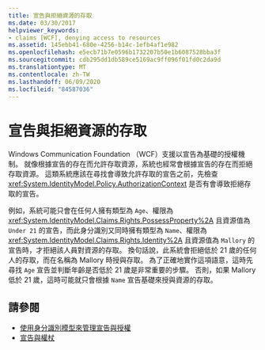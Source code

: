 ```yaml
---
title: 宣告與拒絕資源的存取
ms.date: 03/30/2017
helpviewer_keywords:
- claims [WCF], denying access to resources
ms.assetid: 145ebb41-680e-4256-b14c-1efb4af1e982
ms.openlocfilehash: e5ecb71b7e0596b1732207b50e1b6087528bba3f
ms.sourcegitcommit: cdb295dd1db589ce5169ac9ff096f01fd0c2da9d
ms.translationtype: MT
ms.contentlocale: zh-TW
ms.lasthandoff: 06/09/2020
ms.locfileid: "84587036"
---
```

# <a name="claims-and-denying-access-to-resources"></a>宣告與拒絕資源的存取
Windows Communication Foundation （WCF）支援以宣告為基礎的授權機制。 就像根據宣告的存在而允許存取資源，系統也經常會根據宣告的存在而拒絕存取資源。 這類系統應該在尋找會導致允許存取的宣告之前，先檢查 <xref:System.IdentityModel.Policy.AuthorizationContext> 是否有會導致拒絕存取的宣告。  
  
 例如，系統可能只會在任何人擁有類型為 `Age`、權限為 <xref:System.IdentityModel.Claims.Rights.PossessProperty%2A> 且資源值為 `Under 21` 的宣告，而此身分識別又同時擁有類型為 `Name`、權限為 <xref:System.IdentityModel.Claims.Rights.Identity%2A> 且資源值為 `Mallory` 的宣告時，才拒絕該人員對資源的存取。 換句話說，此系統會拒絕低於 21 歲的任何人的存取，而在名稱為 Mallory 時授與存取。 為了正確地實作這項語意，這時先尋找 `Age` 宣告並判斷年齡是否低於 21 歲是非常重要的步驟。 否則，如果 Mallory 低於 21 歲，這時可能就只會根據 `Name` 宣告基礎來授與資源的存取。  
  
## <a name="see-also"></a>請參閱

- [使用身分識別模型來管理宣告與授權](managing-claims-and-authorization-with-the-identity-model.md)
- [宣告與權杖](claims-and-tokens.md)

